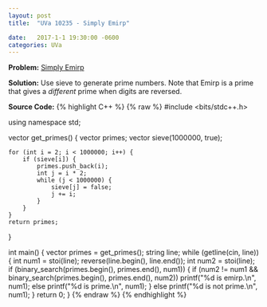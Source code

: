 ```yaml
---
layout: post
title:  "UVa 10235 - Simply Emirp"

date:   2017-1-1 19:30:00 -0600
categories: UVa
---
```


**Problem:** [Simply Emirp]

**Solution:**
Use sieve to generate prime numbers. Note that Emirp is a prime that
gives a *different* prime when digits are reversed.

**Source Code:**
{% highlight C++ %}
{% raw %}
#include <bits/stdc++.h>

using namespace std;

vector<int> get_primes() {
    vector<int> primes;
    vector<bool> sieve(1000000, true);

    for (int i = 2; i < 1000000; i++) {
        if (sieve[i]) {
            primes.push_back(i);
            int j = i * 2;
            while (j < 1000000) {
                sieve[j] = false;
                j += i;
            }
        }
    }
    return primes;
}

int main() {
    vector<int> primes = get_primes();
    string line;
    while (getline(cin, line)) {
        int num1 = stoi(line);
        reverse(line.begin(), line.end());
        int num2 = stoi(line);
        if (binary_search(primes.begin(), primes.end(), num1)) {
            if (num2 != num1 && 
                binary_search(primes.begin(), primes.end(), num2))
                printf("%d is emirp.\n", num1);
            else
                printf("%d is prime.\n", num1);
        }
        else
            printf("%d is not prime.\n", num1);
    }
    return 0;
}
{% endraw %}
{% endhighlight %}

[Simply Emirp]:https://uva.onlinejudge.org/index.php?option=com_onlinejudge&Itemid=8&category=24&page=show_problem&problem=1176
